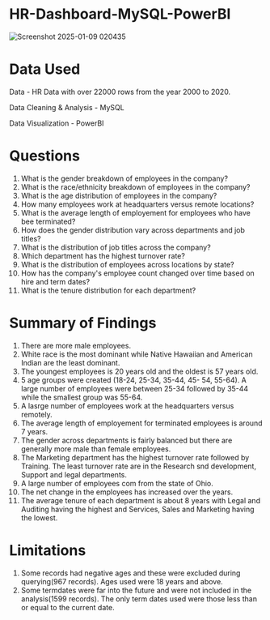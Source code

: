 # HR-Dashboard-MySQL-PowerBI

![Screenshot 2025-01-09 020435](https://github.com/user-attachments/assets/6fda7972-644c-4c64-b36c-f47ff6dfb4ed)

# Data Used

Data - HR Data with over 22000 rows from the year 2000 to 2020.

Data Cleaning & Analysis - MySQL

Data Visualization - PowerBI


# Questions

1. What is the gender breakdown of employees in the company?
2. What is the race/ethnicity breakdown of employees in the company?
3. What is the age distribution of employees in the company?
4. How many employees work at headquarters versus remote locations?
5. What is the average length of employement for employees who have bee terminated?
6. How does the gender distribution vary across departments and job titles?
7. What is the distribution of job titles across the company?
8. Which department has the highest turnover rate?
9. What is the distribution of employees across locations by state?
10. How has the company's employee count changed over time based on hire and term dates?
11. What is the tenure distribution for each department?


 # Summary of Findings

 1. There are more male employees.
 2. White race is the most dominant while Native Hawaiian and American Indian are the least dominant.
 3. The youngest employees is 20 years old and the oldest is 57 years old.
 4. 5 age groups were created (18-24, 25-34, 35-44, 45- 54, 55-64). A large number of employees were between 25-34 followed by 35-44 while the smallest group was 55-64.
 5. A lasrge number of employees work at the headquarters versus remotely.
 6. The average length of employement for terminated employees is around 7 years.
 7. The gender across departments is fairly balanced but there are generally more male than female employees.
 8. The Marketing department has the highest turnover rate followed by Training. The least turnover rate are in the Research snd development, Support and legal departments.
 9. A large number of employees com from the state of Ohio.
 10. The net change in the employees has increased over the years.
 11. The average tenure of each department is about 8 years with Legal and Auditing having the highest and Services, Sales and Marketing having the lowest.


# Limitations

1. Some records had negative ages and these were excluded during querying(967 records). Ages used were 18 years and above.
2. Some termdates were far into the future and were not included in the analysis(1599 records). The only term dates used were those less than or equal to the current date.
